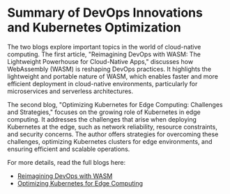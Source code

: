 
# Summary of DevOps Innovations and Kubernetes Optimization

The two blogs explore important topics in the world of cloud-native computing. The first article, "Reimagining DevOps with WASM: The Lightweight Powerhouse for Cloud-Native Apps," discusses how WebAssembly (WASM) is reshaping DevOps practices. It highlights the lightweight and portable nature of WASM, which enables faster and more efficient deployment in cloud-native environments, particularly for microservices and serverless architectures.

The second blog, "Optimizing Kubernetes for Edge Computing: Challenges and Strategies," focuses on the growing role of Kubernetes in edge computing. It addresses the challenges that arise when deploying Kubernetes at the edge, such as network reliability, resource constraints, and security concerns. The author offers strategies for overcoming these challenges, optimizing Kubernetes clusters for edge environments, and ensuring efficient and scalable operations.

For more details, read the full blogs here:
- [Reimagining DevOps with WASM](https://medium.com/@ahsanwasim11/reimagining-devops-with-wasm-the-lightweight-powerhouse-for-cloud-native-apps-186609f8b101)
- [Optimizing Kubernetes for Edge Computing](https://medium.com/@ahsanwasim11/optimizing-kubernetes-for-edge-computing-challenges-and-strategies-878ce9c25b55)
